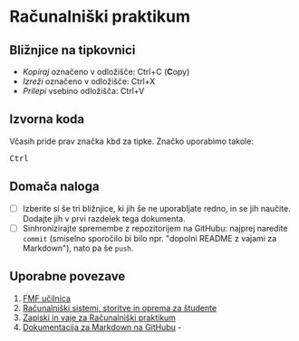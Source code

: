 <!-- glavni naslov -->
# Računalniški praktikum
<!-- To je komentar, ki bo na prikazanem Markdown-u skrit. 
     V tem besedilu so v komentarjih napisana navodila za reševanje. -->

<!-- 2. nivojski razdelek -->
## Bližnjice na tipkovnici

- <i>Kopiraj</i> označeno v odložišče: Ctrl+C (**C**opy)
- <i>Izreži</i> označeno v odložišče: Ctrl+X
- <i>Prilepi</i> vsebino odložišča: Ctrl+V

<!-- 2. nivojski razdelek -->
## Izvorna koda

Včasih pride prav značka <kbd>kbd</kbd> za tipke. Značko uporabimo takole:

<!-- začetek bloka z izvorno kodo -->
<kbd>Ctrl</kbd>
<!-- konec bloka z izvorno kodo -->

<!-- 2. nivojski razdelek -->
## Domača naloga

<!-- Spodnji seznam bo pripravil seznam nalog. Na GitHubu bodo lepo vidna potrditvena polja, 
     VSCode pa bo prikazal samo oglate oklepaje. Ko nalogo opravite, si to lahko zabeležite tako,
     da spremenite [ ] v [x]. -->
- [ ] Izberite si še tri bližnjice, ki jih še ne uporabljate redno, in se jih naučite. 
      Dodajte jih v prvi razdelek tega dokumenta.
- [ ] Sinhronizirajte spremembe z repozitorijem na GitHubu: najprej naredite `commit` (smiselno sporočilo bi bilo npr. "dopolni README z vajami za Markdown"), nato pa še `push`.

<!-- 2. nivojski razdelek -->
## Uporabne povezave

1. <a href="https://ucilnica.fmf.uni-lj.si/">FMF učilnica</a>
2. <a href="https://ucilnica.fmf.uni-lj.si/mod/page/view.php?id=51619">Računalniški sistemi, storitve in oprema za študente</a>
3. <a href="https://racunalniski-praktikum.github.io/">Zapiski in vaje za Računalniški praktikum</a>
4. <a href=" https://docs.github.com/en/get-started/writing-on-github/getting-started-with-writing-and-formatting-on-github/basic-writing-and-formatting-syntax">Dokumentacija za Markdown na GitHubu</a> -
